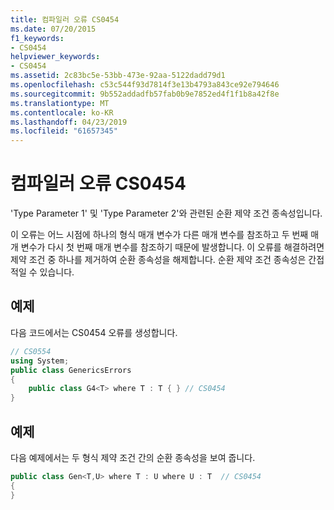 ```yaml
---
title: 컴파일러 오류 CS0454
ms.date: 07/20/2015
f1_keywords:
- CS0454
helpviewer_keywords:
- CS0454
ms.assetid: 2c83bc5e-53bb-473e-92aa-5122dadd79d1
ms.openlocfilehash: c53c544f93d7814f3e13b4793a843ce92e794646
ms.sourcegitcommit: 9b552addadfb57fab0b9e7852ed4f1f1b8a42f8e
ms.translationtype: MT
ms.contentlocale: ko-KR
ms.lasthandoff: 04/23/2019
ms.locfileid: "61657345"
---
```

# <a name="compiler-error-cs0454"></a>컴파일러 오류 CS0454
'Type Parameter 1' 및 'Type Parameter 2'와 관련된 순환 제약 조건 종속성입니다.  
  
 이 오류는 어느 시점에 하나의 형식 매개 변수가 다른 매개 변수를 참조하고 두 번째 매개 변수가 다시 첫 번째 매개 변수를 참조하기 때문에 발생합니다. 이 오류를 해결하려면 제약 조건 중 하나를 제거하여 순환 종속성을 해제합니다. 순환 제약 조건 종속성은 간접적일 수 있습니다.  
  
## <a name="example"></a>예제  
 다음 코드에서는 CS0454 오류를 생성합니다.  
  
```csharp  
// CS0554  
using System;  
public class GenericsErrors   
{  
    public class G4<T> where T : T { } // CS0454  
}  
```  
  
## <a name="example"></a>예제  
 다음 예제에서는 두 형식 제약 조건 간의 순환 종속성을 보여 줍니다.  
  
```csharp  
public class Gen<T,U> where T : U where U : T  // CS0454  
{  
}  
```
